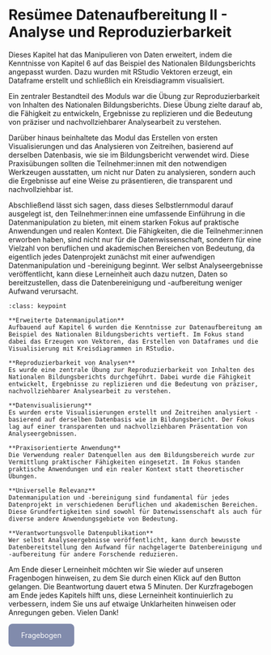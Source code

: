 # Resümee Datenaufbereitung II - Analyse und Reproduzierbarkeit

Dieses Kapitel hat das Manipulieren von Daten erweitert, indem die Kenntnisse von Kapitel 6 auf das Beispiel des Nationalen Bildungsberichts angepasst wurden. Dazu wurden mit RStudio Vektoren erzeugt, ein Dataframe erstellt und schließlich ein Kreisdiagramm visualisiert.

Ein zentraler Bestandteil des Moduls war die Übung zur Reproduzierbarkeit von Inhalten des Nationalen Bildungsberichts. Diese Übung zielte darauf ab, die Fähigkeit zu entwickeln, Ergebnisse zu replizieren und die Bedeutung von präziser und nachvollziehbarer Analysearbeit zu verstehen.

Darüber hinaus beinhaltete das Modul das Erstellen von ersten Visualisierungen und das Analysieren von Zeitreihen, basierend auf derselben Datenbasis, wie sie im Bildungsbericht verwendet wird. Diese Praxisübungen sollten die Teilnehmer:innen mit den notwendigen Werkzeugen ausstatten, um nicht nur Daten zu analysieren, sondern auch die Ergebnisse auf eine Weise zu präsentieren, die transparent und nachvollziehbar ist.

Abschließend lässt sich sagen, dass dieses Selbstlernmodul darauf ausgelegt ist, den Teilnehmer:innen eine umfassende Einführung in die Datenmanipulation zu bieten, mit einem starken Fokus auf praktische Anwendungen und realen Kontext. Die Fähigkeiten, die die Teilnehmer:innen erworben haben, sind nicht nur für die Datenwissenschaft, sondern für eine Vielzahl von beruflichen und akademischen Bereichen von Bedeutung, da eigentlich jedes Datenprojekt zunächst mit einer aufwendigen Datenmanipulation und -bereinigung beginnt. Wer selbst Analyseergebnisse veröffentlicht, kann diese Lerneinheit auch dazu nutzen, Daten so bereitzustellen, dass die Datenbereinigung und -aufbereitung weniger Aufwand verursacht.  

```{admonition} Keypoints
:class: keypoint

**Erweiterte Datenmanipulation**  
Aufbauend auf Kapitel 6 wurden die Kenntnisse zur Datenaufbereitung am Beispiel des Nationalen Bildungsberichts vertieft. Im Fokus stand dabei das Erzeugen von Vektoren, das Erstellen von Dataframes und die Visualisierung mit Kreisdiagrammen in RStudio.

**Reproduzierbarkeit von Analysen**  
Es wurde eine zentrale Übung zur Reproduzierbarkeit von Inhalten des Nationalen Bildungsberichts durchgeführt. Dabei wurde die Fähigkeit entwickelt, Ergebnisse zu replizieren und die Bedeutung von präziser, nachvollziehbarer Analysearbeit zu verstehen.

**Datenvisualisierung**  
Es wurden erste Visualisierungen erstellt und Zeitreihen analysiert - basierend auf derselben Datenbasis wie im Bildungsbericht. Der Fokus lag auf einer transparenten und nachvollziehbaren Präsentation von Analyseergebnissen.

**Praxisorientierte Anwendung**  
Die Verwendung realer Datenquellen aus dem Bildungsbereich wurde zur Vermittlung praktischer Fähigkeiten eingesetzt. Im Fokus standen praktische Anwendungen und ein realer Kontext statt theoretischer Übungen.

**Universelle Relevanz**  
Datenmanipulation und -bereinigung sind fundamental für jedes Datenprojekt in verschiedenen beruflichen und akademischen Bereichen. Diese Grundfertigkeiten sind sowohl für Datenwissenschaft als auch für diverse andere Anwendungsgebiete von Bedeutung.

**Verantwortungsvolle Datenpublikation**  
Wer selbst Analyseergebnisse veröffentlicht, kann durch bewusste Datenbereitstellung den Aufwand für nachgelagerte Datenbereinigung und -aufbereitung für andere Forschende reduzieren.
```

Am Ende dieser Lerneinheit möchten wir Sie wieder auf unseren Fragenbogen hinweisen, zu dem Sie durch einen Klick auf den Button gelangen. Die Beantwortung dauert etwa 5 Minuten.
Der Kurzfragebogen am Ende jedes Kapitels hilft uns, diese Lerneinheit kontinuierlich zu verbessern, indem Sie uns auf etwaige Unklarheiten hinweisen oder Anregungen geben. Vielen Dank!  

<a href="https://gesellschaftfuerinformatik.limesurvey.net/745598?newtest=Y&lang=de&Git=0005" target="_blank"
   style="display: inline-block;
          background-color: #818bac;
          padding: 14px 25px;
          text-align: center;
          color: white;
          border-radius: 8px;
          text-decoration: none;">
  Fragebogen
</a>

